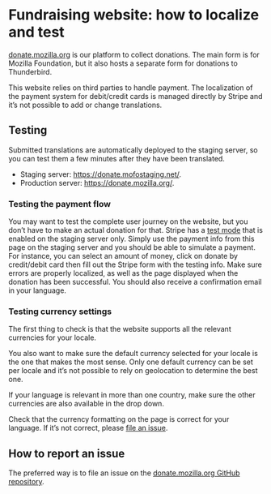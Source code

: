 # Fundraising website: how to localize and test

[donate.mozilla.org](https://donate.mozilla.org) is our platform to collect donations. The main form is for Mozilla Foundation, but it also hosts a separate form for donations to Thunderbird.

This website relies on third parties to handle payment. The localization of the payment system for debit/credit cards is managed directly by Stripe and it’s not possible to add or change translations.

## Testing

Submitted translations are automatically deployed to the staging server, so you can test them a few minutes after they have been translated.

* Staging server: https://donate.mofostaging.net/​.
* Production server: https://donate.mozilla.org/.

### Testing the payment flow

You may want to test the complete user journey on the website, but you don’t have to make an actual donation for that. Stripe has a [test mode](https://stripe.com/docs/testing#cards) that is enabled on the staging server only. Simply use the payment info from this page on the staging server and you should be able to simulate a payment. For instance, you can select an amount of money, click on donate by credit/debit card then fill out the Stripe form with the testing info. Make sure errors are properly localized, as well as the page displayed when the donation has been successful. You should also receive a confirmation email in your language.

### Testing currency settings

The first thing to check is that the website supports all the relevant currencies for your locale.

You also want to make sure the default currency selected for your locale is the one that makes the most sense. Only one default currency can be set per locale and it’s not possible to rely on geolocation to determine the best one.

If your language is relevant in more than one country, make sure the other currencies are also available in the drop down.

Check that the currency formatting on the page is correct for your language. If it’s not correct, please [file an issue](#how-to-report-an-issue).

## How to report an issue

The preferred way is to file an issue on the [donate.mozilla.org GitHub repository](https://github.com/mozilla/donate.mozilla.org/issues/new).
